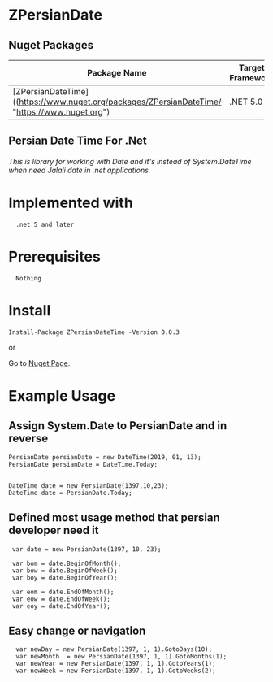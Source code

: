# ZPersianDate

## Nuget Packages
Package Name | Target Framework | Version | Downloads
---|---|---|---
[ZPersianDateTime]((https://www.nuget.org/packages/ZPersianDateTime/ "https://www.nuget.org") | .NET 5.0 | ![NuGet](https://img.shields.io/nuget/v/ZPersianDateTime.svg)| ![NuGet](https://img.shields.io/nuget/dt/ZpersianDateTime?style=flat)

## Persian Date Time For .Net 

###### This is library for working with Date and it's instead of System.DateTime when need Jalali date in .net applications.

# Implemented with
```
  .net 5 and later
```

# Prerequisites
```
  Nothing
```

# Install
```
Install-Package ZPersianDateTime -Version 0.0.3
```
or 

Go to [Nuget Page](https://www.nuget.org/packages/ZPersianDateTime/).


# Example Usage 


## Assign System.Date to PersianDate and in reverse
  ~~~
  PersianDate persianDate = new DateTime(2019, 01, 13);
  PersianDate persianDate = DateTime.Today;


  DateTime date = new PersianDate(1397,10,23);
  DateTime date = PersianDate.Today;
  
~~~

## Defined most usage method that persian developer need it
  ~~~
   var date = new PersianDate(1397, 10, 23);
   
   var bom = date.BeginOfMonth();
   var bow = date.BeginOfWeek();
   var boy = date.BeginOfYear();

   var eom = date.EndOfMonth();
   var eow = date.EndOfWeek();
   var eoy = date.EndOfYear();
  
~~~

## Easy change or navigation 
  ~~~
    var newDay = new PersianDate(1397, 1, 1).GotoDays(10);
    var newMonth  = new PersianDate(1397, 1, 1).GotoMonths(1);
    var newYear = new PersianDate(1397, 1, 1).GotoYears(1);
    var newWeek = new PersianDate(1397, 1, 1).GotoWeeks(2);


~~~
